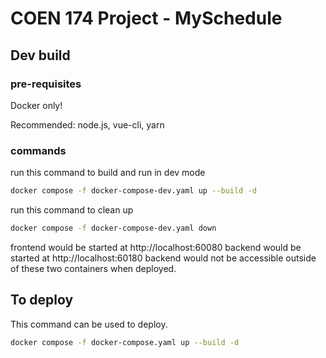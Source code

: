 # COEN 174 Project - MySchedule

## Dev build

### pre-requisites

Docker only!

Recommended: node.js, vue-cli, yarn

### commands

run this command to build and run in dev mode

```sh
docker compose -f docker-compose-dev.yaml up --build -d
```

run this command to clean up

```sh
docker compose -f docker-compose-dev.yaml down
```

frontend would be started at http://localhost:60080
backend would be started at http://localhost:60180
backend would not be accessible outside of these two containers when deployed.

## To deploy

This command can be used to deploy.

```sh
docker compose -f docker-compose.yaml up --build -d
```
